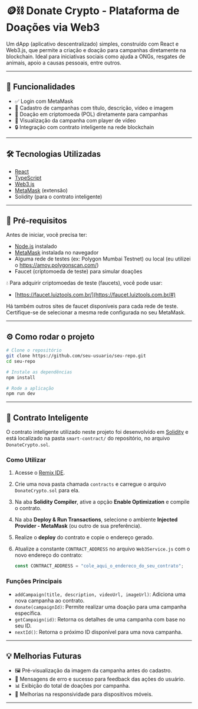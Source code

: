 # 🪙⛓️ Donate Crypto - Plataforma de Doações via Web3

Um dApp (aplicativo descentralizado) simples, construído com React e Web3.js, que permite a criação e doação para campanhas diretamente na blockchain. Ideal para iniciativas sociais como ajuda a ONGs, resgates de animais, apoio a causas pessoais, entre outros.

---

## 🚀 Funcionalidades

- ✅ Login com MetaMask
- 📝 Cadastro de campanhas com título, descrição, vídeo e imagem
- 💸 Doação em criptomoeda (POL) diretamente para campanhas
- 🎥 Visualização da campanha com player de vídeo
- 🔒 Integração com contrato inteligente na rede blockchain

---

## 🛠️ Tecnologias Utilizadas

- [React](https://reactjs.org/)
- [TypeScript](https://www.typescriptlang.org/)
- [Web3.js](https://web3js.readthedocs.io/)
- [MetaMask](https://metamask.io/) (extensão)
- Solidity (para o contrato inteligente)

---

## 🧪 Pré-requisitos

Antes de iniciar, você precisa ter:

- [Node.js](https://nodejs.org/en/) instalado
- [MetaMask](https://metamask.io/) instalada no navegador
- Alguma rede de testes (ex: Polygon Mumbai Testnet) ou local (eu utilizei o https://amoy.polygonscan.com/)
- Faucet (criptomoeda de teste) para simular doações

💧 Para adquirir criptomoedas de teste (faucets), você pode usar:

- [https://faucet.luiztools.com.br/](https://faucet.luiztools.com.br/#)

Há também outros sites de faucet disponíveis para cada rede de teste. Certifique-se de selecionar a mesma rede configurada no seu MetaMask.

---

## ⚙️ Como rodar o projeto

```bash
# Clone o repositório
git clone https://github.com/seu-usuario/seu-repo.git
cd seu-repo

# Instale as dependências
npm install

# Rode a aplicação
npm run dev
```

---

## 🔗 Contrato Inteligente

O contrato inteligente utilizado neste projeto foi desenvolvido em [Solidity](https://soliditylang.org/) e está localizado na pasta `smart-contract/` do repositório, no arquivo `DonateCrypto.sol`.

### Como Utilizar

1.  Acesse o [Remix IDE](https://remix.ethereum.org/).
2.  Crie uma nova pasta chamada `contracts` e carregue o arquivo `DonateCrypto.sol` para ela.
3.  Na aba **Solidity Compiler**, ative a opção **Enable Optimization** e compile o contrato.
4.  Na aba **Deploy & Run Transactions**, selecione o ambiente **Injected Provider - MetaMask** (ou outro de sua preferência).
5.  Realize o **deploy** do contrato e copie o endereço gerado.
6.  Atualize a constante `CONTRACT_ADDRESS` no arquivo `Web3Service.js` com o novo endereço do contrato:

    ```javascript
    const CONTRACT_ADDRESS = "cole_aqui_o_endereco_do_seu_contrato";
    ```

### Funções Principais

* `addCampaign(title, description, videoUrl, imageUrl)`: Adiciona uma nova campanha ao contrato.
* `donate(campaignId)`: Permite realizar uma doação para uma campanha específica.
* `getCampaign(id)`: Retorna os detalhes de uma campanha com base no seu ID.
* `nextId()`: Retorna o próximo ID disponível para uma nova campanha.

---

## 💡 Melhorias Futuras

* ️🖼️ Pré-visualização da imagem da campanha antes do cadastro.
* 🔔 Mensagens de erro e sucesso para feedback das ações do usuário.
* 📊 Exibição do total de doações por campanha.
* 📱 Melhorias na responsividade para dispositivos móveis.

---
```

